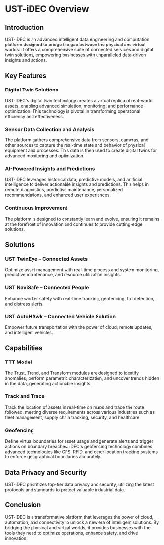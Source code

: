 # UST-iDEC Overview

## Introduction
UST-iDEC is an advanced intelligent data engineering and computation platform designed to bridge the gap between the physical and virtual worlds. It offers a comprehensive suite of connected services and digital twin solutions, empowering businesses with unparalleled data-driven insights and actions.

## Key Features

### Digital Twin Solutions
UST-iDEC's digital twin technology creates a virtual replica of real-world assets, enabling advanced simulation, monitoring, and performance optimization. This technology is pivotal in transforming operational efficiency and effectiveness.

### Sensor Data Collection and Analysis
The platform gathers comprehensive data from sensors, cameras, and other sources to capture the real-time state and behavior of physical equipment and processes. This data is then used to create digital twins for advanced monitoring and optimization.

### AI-Powered Insights and Predictions
UST-iDEC leverages historical data, predictive models, and artificial intelligence to deliver actionable insights and predictions. This helps in remote diagnostics, predictive maintenance, personalized recommendations, and enhanced user experiences.

### Continuous Improvement
The platform is designed to constantly learn and evolve, ensuring it remains at the forefront of innovation and continues to provide cutting-edge solutions.

## Solutions

### UST TwinEye – Connected Assets
Optimize asset management with real-time process and system monitoring, predictive maintenance, and resource utilization insights.

### UST NaviSafe – Connected People
Enhance worker safety with real-time tracking, geofencing, fall detection, and distress alerts.

### UST AutoHAwk – Connected Vehicle Solution
Empower future transportation with the power of cloud, remote updates, and intelligent vehicles.

## Capabilities

### TTT Model
The Trust, Trend, and Transform modules are designed to identify anomalies, perform parametric characterization, and uncover trends hidden in the data, generating actionable insights.

### Track and Trace
Track the location of assets in real-time on maps and trace the route followed, meeting diverse requirements across various industries such as fleet management, supply chain tracking, security, and healthcare.

### Geofencing
Define virtual boundaries for asset usage and generate alerts and trigger actions on boundary breaches. iDEC's geofencing technology combines advanced technologies like GPS, RFID, and other location tracking systems to enforce geographical boundaries accurately.

## Data Privacy and Security
UST-iDEC prioritizes top-tier data privacy and security, utilizing the latest protocols and standards to protect valuable industrial data.

## Conclusion
UST-iDEC is a transformative platform that leverages the power of cloud, automation, and connectivity to unlock a new era of intelligent solutions. By bridging the physical and virtual worlds, it provides businesses with the tools they need to optimize operations, enhance safety, and drive innovation.